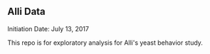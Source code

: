 ## Alli Data

Initiation Date: July 13, 2017

This repo is for exploratory analysis for Alli's yeast behavior study.